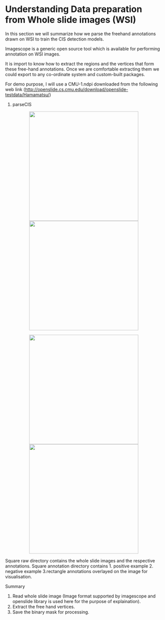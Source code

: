 # Understanding Data preparation from Whole slide images (WSI)

In this section we will summarize how we parse the freehand annotations drawn on WSI to train the CIS detection models.

Imagescope is a generic open source tool which is available for performing annotation on WSI images.

It is import to know how to extract the regions and the vertices that form these free-hand annotations. Once we are comfortable
extracting them we could export to any co-ordinate system and custom-built packages.

For demo purpose, I will use a CMU-1.ndpi downloaded from the following web link (http://openslide.cs.cmu.edu/download/openslide-testdata/Hamamatsu/)

 

1. parseCIS

<p align="center">
  <img src="training_material/tree_structure.png" width="350"/>
  <img src="training_material/tree_svs_demo.PNG" width="350"/>
</p>

<p align="center">
  <img src="training_material/train_square_demo.png" width="350"/>
  <img src="training_material/train_svs_demo.png" width="350"/>
</p>
 
                            
Square raw directory contains the whole slide images and the respective annotations.
Square annotation directory contains 
    1. positive example 
    2. negative example 
    3.rectangle annotations overlayed on the image for visualisation.
	

Summary
1. Read whole slide image (Image format supported by imagescope and openslide library is used here for the purpose of explaination).
2. Extract the free hand vertices.
3. Save the binary mask for processing.
